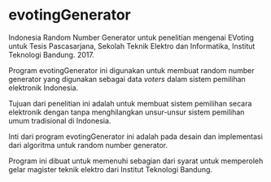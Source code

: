 # evotingGenerator
Indonesia Random Number Generator untuk penelitian mengenai EVoting untuk Tesis Pascasarjana, Sekolah Teknik Elektro dan Informatika, Institut Teknologi Bandung. 2017.

Program evotingGenerator ini digunakan untuk membuat random number generator yang digunakan sebagai data <i>voters</i> dalam sistem pemilihan elektronik Indonesia.

Tujuan dari penelitian ini adalah untuk membuat sistem pemilihan secara elektronik dengan tanpa menghilangkan unsur-unsur sistem pemilihan umum tradisional di Indonesia.

Inti dari program evotingGenerator ini adalah pada desain dan implementasi dari algoritma untuk random number generator.

Program ini dibuat untuk memenuhi sebagian dari syarat untuk memperoleh gelar magister teknik elektro dari Institut Teknologi Bandung.
